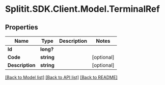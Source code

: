 # Splitit.SDK.Client.Model.TerminalRef
## Properties

Name | Type | Description | Notes
------------ | ------------- | ------------- | -------------
**Id** | **long?** |  | 
**Code** | **string** |  | [optional] 
**Description** | **string** |  | [optional] 

[[Back to Model list]](../README.md#documentation-for-models) [[Back to API list]](../README.md#documentation-for-api-endpoints) [[Back to README]](../README.md)

